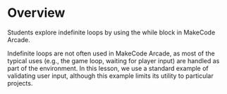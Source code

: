 # Overview

Students explore indefinite loops by using the while block in MakeCode Arcade.

Indefinite loops are not often used in MakeCode Arcade, as most of the typical uses (e.g., the game loop, waiting for player input) are handled as part of the environment. In this lesson, we use a standard example of validating user input, although this example limits its utility to particular projects.
